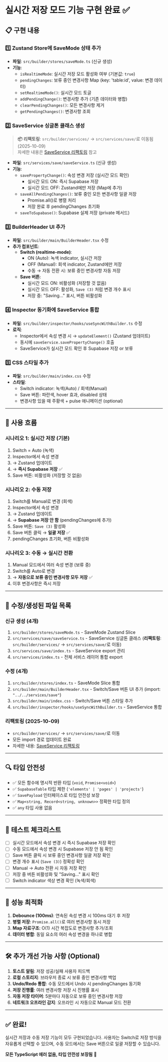 # 실시간 저장 모드 기능 구현 완료 ✅

## 📋 구현 내용

### 1️⃣ **Zustand Store에 SaveMode 상태 추가**

- **파일**: `src/builder/stores/saveMode.ts` (신규 생성)
- **기능**:
  - `isRealtimeMode`: 실시간 저장 모드 활성화 여부 (기본값: `true`)
  - `pendingChanges`: 보류 중인 변경사항 Map (key: 'table:id', value: 변경 데이터)
  - `setRealtimeMode()`: 실시간 모드 토글
  - `addPendingChange()`: 변경사항 추가 (기존 데이터와 병합)
  - `clearPendingChanges()`: 모든 변경사항 제거
  - `getPendingChanges()`: 변경사항 조회

### 2️⃣ **SaveService 싱글톤 클래스 생성**

> **📦 리팩토링**: `src/builder/services/` → `src/services/save/`로 이동됨 (2025-10-09)  
> 자세한 내용은 [SaveService 리팩토링](./SAVESERVICE_REFACTORING.md) 참고

- **파일**: `src/services/save/saveService.ts` (신규 생성)
- **기능**:
  - `savePropertyChange()`: 속성 변경 저장 (실시간 모드 확인)
    - 실시간 모드 ON: 즉시 Supabase 저장
    - 실시간 모드 OFF: Zustand에만 저장 (Map에 추가)
  - `saveAllPendingChanges()`: 보류 중인 모든 변경사항 일괄 저장
    - Promise.all()로 병렬 처리
    - 저장 완료 후 pendingChanges 초기화
  - `saveToSupabase()`: Supabase 실제 저장 (private 메서드)

### 3️⃣ **BuilderHeader UI 추가**

- **파일**: `src/builder/main/BuilderHeader.tsx` 수정
- **추가 컴포넌트**:
  - **Switch (realtime-mode)**:
    - ON (Auto): 녹색 indicator, 실시간 저장
    - OFF (Manual): 회색 indicator, Zustand에만 저장
    - 수동 → 자동 전환 시: 보류 중인 변경사항 자동 저장
  - **Save 버튼**:
    - 실시간 모드 ON: 비활성화 (저장할 것 없음)
    - 실시간 모드 OFF: 활성화, `Save (3)` 처럼 변경 개수 표시
    - 저장 중: "Saving..." 표시, 버튼 비활성화

### 4️⃣ **Inspector 동기화에 SaveService 통합**

- **파일**: `src/builder/inspector/hooks/useSyncWithBuilder.ts` 수정
- **로직**:
  - Inspector에서 속성 변경 시 → `updateElement()` (Zustand 업데이트)
  - 동시에 `saveService.savePropertyChange()` 호출
  - SaveService가 실시간 모드 확인 후 Supabase 저장 or 보류

### 5️⃣ **CSS 스타일 추가**

- **파일**: `src/builder/main/index.css` 수정
- **스타일**:
  - Switch indicator: 녹색(Auto) / 회색(Manual)
  - Save 버튼: 파란색, hover 효과, disabled 상태
  - 변경사항 있을 때 주황색 + pulse 애니메이션 (optional)

---

## 🚀 사용 흐름

### 시나리오 1: 실시간 저장 (기본)

1. Switch = Auto (녹색)
2. Inspector에서 속성 변경
3. → Zustand 업데이트
4. → **즉시 Supabase 저장** ✅
5. Save 버튼: 비활성화 (저장할 것 없음)

### 시나리오 2: 수동 저장

1. Switch를 Manual로 변경 (회색)
2. Inspector에서 속성 변경
3. → Zustand 업데이트
4. → **Supabase 저장 안 함** (pendingChanges에 추가)
5. Save 버튼: `Save (3)` 활성화
6. Save 버튼 클릭 → **일괄 저장** ✅
7. pendingChanges 초기화, 버튼 비활성화

### 시나리오 3: 수동 → 실시간 전환

1. Manual 모드에서 여러 속성 변경 (보류 중)
2. Switch를 Auto로 변경
3. → **자동으로 보류 중인 변경사항 모두 저장** ✅
4. 이후 변경사항은 즉시 저장

---

## 📁 수정/생성된 파일 목록

### 신규 생성 (4개)

1. `src/builder/stores/saveMode.ts` - SaveMode Zustand Slice
2. `src/services/save/saveService.ts` - SaveService 싱글톤 클래스 (**리팩토링**: `src/builder/services/` → `src/services/save/`로 이동)
3. `src/services/save/index.ts` - SaveService export 관리
4. `src/services/index.ts` - 전체 서비스 레이어 통합 export

### 수정 (4개)

1. `src/builder/stores/index.ts` - SaveMode Slice 통합
2. `src/builder/main/BuilderHeader.tsx` - Switch/Save 버튼 UI 추가 (import: `"../../services/save"`)
3. `src/builder/main/index.css` - Switch/Save 버튼 스타일 추가
4. `src/builder/inspector/hooks/useSyncWithBuilder.ts` - SaveService 통합

### 리팩토링 (2025-10-09)

- `src/builder/services/` → `src/services/save/`로 이동
- 모든 import 경로 업데이트 완료
- 자세한 내용: [SaveService 리팩토링](./SAVESERVICE_REFACTORING.md)

---

## 🔍 타입 안전성

- ✅ 모든 함수에 명시적 반환 타입 (`void`, `Promise<void>`)
- ✅ `SupabaseTable` 타입 제한 (`'elements' | 'pages' | 'projects'`)
- ✅ `SavePayload` 인터페이스로 타입 안전성 보장
- ✅ `Map<string, Record<string, unknown>>` 정확한 타입 정의
- ✅ `any` 타입 사용 없음

---

## 🧪 테스트 체크리스트

- [ ] 실시간 모드에서 속성 변경 시 즉시 Supabase 저장 확인
- [ ] 수동 모드에서 속성 변경 시 Supabase 저장 안 됨 확인
- [ ] Save 버튼 클릭 시 보류 중인 변경사항 일괄 저장 확인
- [ ] 변경 개수 표시 (`Save (3)`) 정확성 확인
- [ ] Manual → Auto 전환 시 자동 저장 확인
- [ ] 저장 중 버튼 비활성화 및 "Saving..." 표시 확인
- [ ] Switch indicator 색상 변경 확인 (녹색/회색)

---

## 🎯 성능 최적화

1. **Debounce (100ms)**: 연속된 속성 변경 시 100ms 대기 후 저장
2. **병렬 저장**: `Promise.all()`로 여러 변경사항 동시 저장
3. **Map 자료구조**: O(1) 시간 복잡도로 변경사항 추가/조회
4. **데이터 병합**: 동일 요소의 여러 속성 변경을 하나로 병합

---

## 🛠️ 추가 개선 가능 사항 (Optional)

1. **토스트 알림**: 저장 성공/실패 사용자 피드백
2. **로컬 스토리지**: 브라우저 종료 시 보류 중인 변경사항 백업
3. **Undo/Redo 통합**: 수동 모드에서 Undo 시 pendingChanges 동기화
4. **저장 진행률**: 여러 변경사항 저장 시 진행률 표시
5. **자동 저장 타이머**: 5분마다 자동으로 보류 중인 변경사항 저장
6. **네트워크 오프라인 감지**: 오프라인 시 자동으로 Manual 모드 전환

---

## ✅ 완료!

실시간 저장과 수동 저장 기능이 모두 구현되었습니다.
사용자는 Switch로 저장 방식을 자유롭게 선택할 수 있으며,
수동 모드에서는 Save 버튼으로 일괄 저장할 수 있습니다.

**모든 TypeScript 에러 없음, 타입 안전성 보장됨** 🎉
